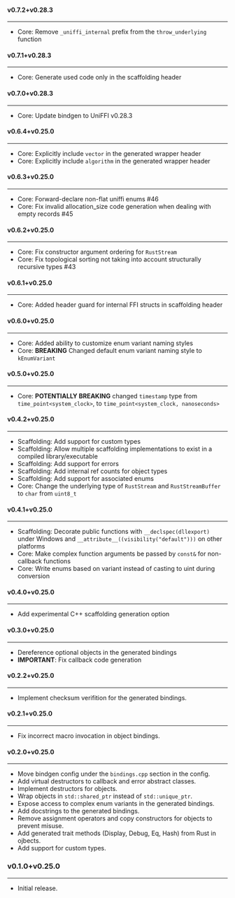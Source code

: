 #### v0.7.2+v0.28.3

----
- Core: Remove `_uniffi_internal` prefix from the `throw_underlying` function

#### v0.7.1+v0.28.3

----
- Core: Generate used code only in the scaffolding header

#### v0.7.0+v0.28.3

----
- Core: Update bindgen to UniFFI v0.28.3

#### v0.6.4+v0.25.0

----
- Core: Explicitly include `vector` in the generated wrapper header
- Core: Explicitly include `algorithm` in the generated wrapper header


#### v0.6.3+v0.25.0

----
- Core: Forward-declare non-flat uniffi enums #46
- Core: Fix invalid allocation_size code generation when dealing with empty records #45


#### v0.6.2+v0.25.0

----
- Core: Fix constructor argument ordering for `RustStream`
- Core: Fix topological sorting not taking into account structurally recursive types #43

#### v0.6.1+v0.25.0

----
- Core: Added header guard for internal FFI structs in scaffolding header

#### v0.6.0+v0.25.0

----
- Core: Added ability to customize enum variant naming styles
- Core: **BREAKING** Changed default enum variant naming style to `kEnumVariant`

#### v0.5.0+v0.25.0

----

- Core: **POTENTIALLY BREAKING** changed `timestamp` type from `time_point<system_clock>`, to `time_point<system_clock, nanoseconds>`


#### v0.4.2+v0.25.0

----

- Scaffolding: Add support for custom types
- Scaffolding: Allow multiple scaffolding implementations to exist in a compiled library/executable
- Scaffolding: Add support for errors
- Scaffolding: Add internal ref counts for object types
- Scaffolding: Add support for associated enums
- Core: Change the underlying type of `RustStream` and `RustStreamBuffer` to `char` from `uint8_t`

#### v0.4.1+v0.25.0

----

- Scaffolding: Decorate public functions with `__declspec(dllexport)` under Windows and `__attribute__((visibility("default")))` on other platforms
- Core: Make complex function arguments be passed by `const&` for non-callback functions
- Core: Write enums based on variant instead of casting to uint during conversion

#### v0.4.0+v0.25.0

----

- Add experimental C++ scaffolding generation option

#### v0.3.0+v0.25.0

----

- Dereference optional objects in the generated bindings
- **IMPORTANT**: Fix callback code generation

#### v0.2.2+v0.25.0

----

- Implement checksum verifition for the generated bindings.


#### v0.2.1+v0.25.0

----

- Fix incorrect macro invocation in object bindings.

#### v0.2.0+v0.25.0

----

- Move bindgen config under the `bindings.cpp` section in the config.
- Add virtual destructors to callback and error abstract classes.
- Implement destructors for objects.
- Wrap objects in `std::shared_ptr` instead of `std::unique_ptr`.
- Expose access to complex enum variants in the generated bindings.
- Add docstrings to the generated bindings.
- Remove assignment operators and copy constructors for objects to prevent misuse.
- Add generated trait methods (Display, Debug, Eq, Hash) from Rust in ojbects.
- Add support for custom types.

### v0.1.0+v0.25.0

----

- Initial release.
